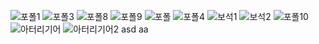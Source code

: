 

![포폴1](https://user-images.githubusercontent.com/57715672/139247081-79863c31-47b0-45d2-8b3b-d9160884120c.png)
![포폴3](https://user-images.githubusercontent.com/57715672/139247114-83bc31a1-7e4d-48af-ab48-f7ba15d77e88.png)
![포폴8](https://user-images.githubusercontent.com/57715672/139247147-58a9a305-8e9a-45b4-b404-5d8c1a6d03f7.png)
![포폴9](https://user-images.githubusercontent.com/57715672/139247153-4959f4c4-38d3-46d5-8443-a61b84a5ca7e.png)
![포폴](https://user-images.githubusercontent.com/57715672/139247175-7d09ebc4-5404-469e-b625-4dba7eb61851.png)
![포폴4](https://user-images.githubusercontent.com/57715672/139247183-bccb71a2-ad21-4dc8-b053-8bc173b20e2b.png)
![보석1](https://user-images.githubusercontent.com/57715672/139247392-71976be2-4286-4870-8373-e12672a63dd8.png)
![보석2](https://user-images.githubusercontent.com/57715672/139247407-2ad26105-e31c-4afc-8e4b-641b36bee908.png)
![포폴10](https://user-images.githubusercontent.com/57715672/158306385-3b064255-9c24-4b0b-ab5e-ba17792c83de.png)
![아터리기어](https://user-images.githubusercontent.com/57715672/177118522-1e64f208-3bdb-4b42-b5c7-44c7713d49fc.png)
![아터리기어2](https://user-images.githubusercontent.com/57715672/177567325-e11ce912-4e1e-403e-af94-a207519e7a89.png)
asd
aa
